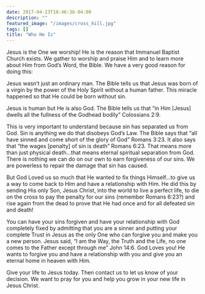```yaml
---
date: 2017-04-23T18:46:36-04:00
description: ""
featured_image: "/images/cross_hill.jpg"
tags: []
title: "Who He Is"
---
```


Jesus is the One we worship! He is the reason that Immanuel Baptist Church exists. We gather to worship and praise Him and to learn more about Him from God’s Word, the Bible. We have a very good reason for doing this:
 
Jesus wasn’t just an ordinary man. The Bible tells us that Jesus was born of a virgin by the power of the Holy Spirit without a human father. This miracle happened so that He could be born without sin.
 
Jesus is human but He is also God. The Bible tells us that “in Him [Jesus] dwells all the fullness of the Godhead bodily” Colossians 2:9.
 
This is very important to understand because sin has separated us from God. Sin is anything we do that disobeys God’s Law. The Bible says that “all have sinned and come short of the glory of God” Romans 3:23. It also says that “the wages [penalty] of sin is death” Romans 6:23. That means more than just physical death…that means eternal spiritual separation from God. There is nothing we can do on our own to earn forgiveness of our sins. We are powerless to repair the damage that sin has caused.
 
But God Loved us so much that He wanted to fix things Himself…to give us a way to come back to Him and have a relationship with Him. He did this by sending His only Son, Jesus Christ, into the world to live a perfect life, to die on the cross to pay the penalty for our sins (remember Romans 6:23?) and rise again from the dead to prove that He had once and for all defeated sin and death!
 
You can have your sins forgiven and have your relationship with God completely fixed by admitting that you are a sinner and putting your complete Trust in Jesus as the only One who can forgive you and make you a new person. Jesus said, “I am the Way, the Truth and the Life, no one comes to the Father except through me” John 14:6.
God Loves you! He wants to forgive you and have a relationship with you and give you an eternal home in heaven with Him.
 
Give your life to Jesus today. Then contact us to let us know of your decision. We want to pray for you and help you grow in your new life in Jesus Christ.


